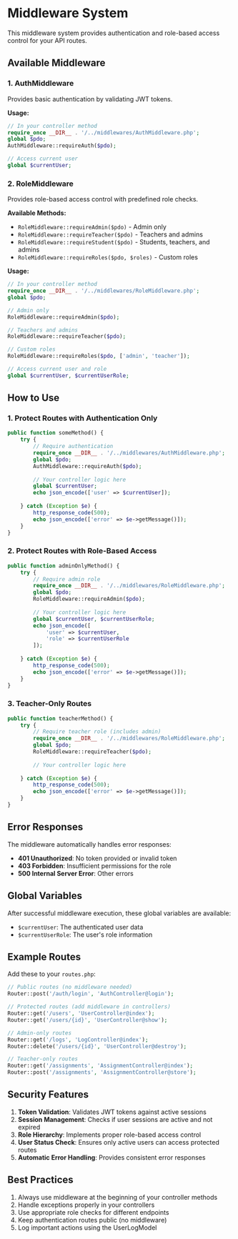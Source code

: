 # Middleware System

This middleware system provides authentication and role-based access control for your API routes.

## Available Middleware

### 1. AuthMiddleware
Provides basic authentication by validating JWT tokens.

**Usage:**
```php
// In your controller method
require_once __DIR__ . '/../middlewares/AuthMiddleware.php';
global $pdo;
AuthMiddleware::requireAuth($pdo);

// Access current user
global $currentUser;
```

### 2. RoleMiddleware
Provides role-based access control with predefined role checks.

**Available Methods:**
- `RoleMiddleware::requireAdmin($pdo)` - Admin only
- `RoleMiddleware::requireTeacher($pdo)` - Teachers and admins
- `RoleMiddleware::requireStudent($pdo)` - Students, teachers, and admins
- `RoleMiddleware::requireRoles($pdo, $roles)` - Custom roles

**Usage:**
```php
// In your controller method
require_once __DIR__ . '/../middlewares/RoleMiddleware.php';
global $pdo;

// Admin only
RoleMiddleware::requireAdmin($pdo);

// Teachers and admins
RoleMiddleware::requireTeacher($pdo);

// Custom roles
RoleMiddleware::requireRoles($pdo, ['admin', 'teacher']);

// Access current user and role
global $currentUser, $currentUserRole;
```

## How to Use

### 1. Protect Routes with Authentication Only
```php
public function someMethod() {
    try {
        // Require authentication
        require_once __DIR__ . '/../middlewares/AuthMiddleware.php';
        global $pdo;
        AuthMiddleware::requireAuth($pdo);
        
        // Your controller logic here
        global $currentUser;
        echo json_encode(['user' => $currentUser]);
        
    } catch (Exception $e) {
        http_response_code(500);
        echo json_encode(['error' => $e->getMessage()]);
    }
}
```

### 2. Protect Routes with Role-Based Access
```php
public function adminOnlyMethod() {
    try {
        // Require admin role
        require_once __DIR__ . '/../middlewares/RoleMiddleware.php';
        global $pdo;
        RoleMiddleware::requireAdmin($pdo);
        
        // Your controller logic here
        global $currentUser, $currentUserRole;
        echo json_encode([
            'user' => $currentUser,
            'role' => $currentUserRole
        ]);
        
    } catch (Exception $e) {
        http_response_code(500);
        echo json_encode(['error' => $e->getMessage()]);
    }
}
```

### 3. Teacher-Only Routes
```php
public function teacherMethod() {
    try {
        // Require teacher role (includes admin)
        require_once __DIR__ . '/../middlewares/RoleMiddleware.php';
        global $pdo;
        RoleMiddleware::requireTeacher($pdo);
        
        // Your controller logic here
        
    } catch (Exception $e) {
        http_response_code(500);
        echo json_encode(['error' => $e->getMessage()]);
    }
}
```

## Error Responses

The middleware automatically handles error responses:

- **401 Unauthorized**: No token provided or invalid token
- **403 Forbidden**: Insufficient permissions for the role
- **500 Internal Server Error**: Other errors

## Global Variables

After successful middleware execution, these global variables are available:

- `$currentUser`: The authenticated user data
- `$currentUserRole`: The user's role information

## Example Routes

Add these to your `routes.php`:

```php
// Public routes (no middleware needed)
Router::post('/auth/login', 'AuthController@login');

// Protected routes (add middleware in controllers)
Router::get('/users', 'UserController@index');
Router::get('/users/{id}', 'UserController@show');

// Admin-only routes
Router::get('/logs', 'LogController@index');
Router::delete('/users/{id}', 'UserController@destroy');

// Teacher-only routes
Router::get('/assignments', 'AssignmentController@index');
Router::post('/assignments', 'AssignmentController@store');
```

## Security Features

1. **Token Validation**: Validates JWT tokens against active sessions
2. **Session Management**: Checks if user sessions are active and not expired
3. **Role Hierarchy**: Implements proper role-based access control
4. **User Status Check**: Ensures only active users can access protected routes
5. **Automatic Error Handling**: Provides consistent error responses

## Best Practices

1. Always use middleware at the beginning of your controller methods
2. Handle exceptions properly in your controllers
3. Use appropriate role checks for different endpoints
4. Keep authentication routes public (no middleware)
5. Log important actions using the UserLogModel 